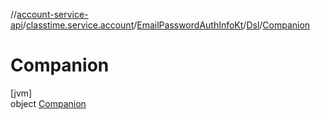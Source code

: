 //[account-service-api](../../../../../index.md)/[classtime.service.account](../../../index.md)/[EmailPasswordAuthInfoKt](../../index.md)/[Dsl](../index.md)/[Companion](index.md)

# Companion

[jvm]\
object [Companion](index.md)
